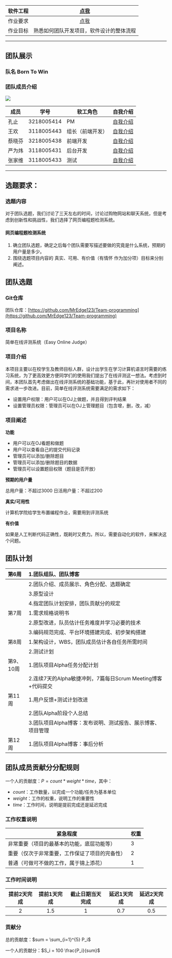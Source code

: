 
| 软件工程 | [点我](https://edu.cnblogs.com/campus/gdgy/informationsecurity1812/) |
| :-----------------: | :---------------: |
| 作业要求 | [点我](https://edu.cnblogs.com/campus/gdgy/informationsecurity1812/homework/11158) |
| 作业目标 | 熟悉如何团队开发项目，软件设计的整体流程 |

---

## 团队展示

### 队名  Born To Win  

###  团队成员介绍

![](https://img2020.cnblogs.com/blog/2147899/202010/2147899-20201020112120450-559857247.jpg)

| 成员     | 学号     |  软工角色    |自我介绍|
| ---- | ---- | ---- |----|
|  	孔止  	  |	3218005414	  |  	 PM 	  |[自我介绍](https://www.cnblogs.com/happy-MEdge/p/13648839.html)|
|  	王欢	  |	3118005443	  |  	组长（前端开发）	  |[自我介绍](https://www.cnblogs.com/blockchik/p/13654952.html)|
|  	蔡晓芬	  |	3218005438	  |  	前端开发	  |[自我介绍](https://www.cnblogs.com/avido/p/13654836.html)|
|  	严为炜	  |	3118005431	  |  	后台开发	  |[自我介绍](https://www.cnblogs.com/Yim-W/p/13641126.html)|
|  	张家维	  |	3118005433	  |  	测试	  |[自我介绍](https://www.cnblogs.com/zjw527/p/13641703.html)|


----

## 选题要求：

### 选题内容
对于团队选题，我们讨论了三天左右的时间，讨论过购物网站和聊天系统，但是考虑到创新性和挑战性，我们选择了网页编程题检测系统。

#### 网页编程题检测系统
1. 确立团队选题，确定之后每个团队需要写描述要做的究竟是什么系统，预期的用户量是多少。
2. 围绕选题项目内容的 真实、可用、有价值（有情怀 作为加分项）目标来分别阐述。

## 团队选题

### Git仓库

团队仓库：[https://github.com/MrEdge123/Team-programming](https://github.com/MrEdge123/Team-programming)

### 项目名称

简单在线评测系统（Easy Online Judge）

### 项目介绍

本项目主要以在校学生及教师目标人群，设计出学生在学习计算机语言时需要的练习系统，为了更高效更方便同学们的使用我们提出了在线评测这一想法。考虑到时间，本团队首先考虑做出在线评测系统的基础功能，基于此，再针对使用者不同的需求进一步改进。目前，简单在线评测系统需要满足的需求如下：

- 设置用户权限：用户可以在OJ上做题，并且得到评判结果
- 设置管理员权限：管理员可以在OJ上管理题目（包含增，删，改，减）

### 项目阐述



**功能**

- 用户可以在OJ看题和做题
- 用户可以查看自己的提交代码记录
- 管理员可以添加/删除题目
- 管理员可以添加/删除题目的数据
- 管理员可以设置题目权限（题目是否开放）

**预期的用户量**

总用户量：不超过3000
日活用户量：不超过200

**真实/可用性**

计算机学院给学生布置编程作业，需要用到评测系统

**有价值**

如果是人工判断代码正确性，既耗时又费力。所以，需要自动化的软件，来解决这个问题。

## 团队计划

| 第6周 | 1.团队组队、团队博客 |
| :-- | :-- |
| | 2.团队介绍、成员展示、角色分配、选题确定 |
| | 3.原型设计 |
| | 4.指定团队计划安排，团队贡献分的规定 |
| 第7周 | 1.需求规格说明书 |
| | 2.原型改进，队员估计任务难度并学习必要的技术 |
| | 3.编码规范完成、平台环境搭建完成、初步架构搭建 |
| 第8周 | 1.架构设计，WBS，团队成员估计各自任务所需时间 |
| | 2.测试计划 |
| 第9、<br>10周 | 1.团队项目Alpha任务分配计划 |
| | 2.连续7天的Alpha敏捷冲刺，7篇每日Scrum Meeting博客+代码提交 |
| 第11周 | 1.用户反馈+测试计划改进 |
| | 2.团队Alpha阶段个人总结 |
| | 3.团队项目Alpha博客：发布说明、测试报告、展示博客、项目管理 |
| 第12周 | 1.团队项目Alpha博客：事后分析 |  

## 团队成员贡献分分配规则

一个人的贡献度：$P = count * weight * time$，其中：

- $count$：工作数量，以完成一个功能/任务为基本单位
- $weight$：工作的权重，说明工作的重要性
- $time$：工作时间，说明是提前完成还是延迟完成

### 工作权重说明

| 紧急程度 | 权重 |
| -- | -- |
| 非常重要（项目的最基本的功能，底层功能等） | 3 |
| 重要（仅次于非常重要，工作保证了项目的完备性） | 2 |
| 普通（可做可不做的工作，属于锦上添花） | 1 |

### 工作时间说明

| 提前2天完成 | 提前1天完成 | 截止日期当天完成 | 延迟1天完成 | 延迟2天完成 |
| :--: | :--: | :--: | :--: | :--: |
| 2 | 1.5 | 1 | 0.7 | 0.5 |

### 贡献分

总的贡献度：$sum = \sum_{i=1}^{5} P_i$

一个人的贡献分：$S_i = 100 \frac{P_i}{sum}$
